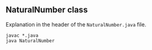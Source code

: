 ## NaturalNumber class

Explanation in the header of the `NaturalNumber.java` file.

```shell
javac *.java
java NaturalNumber
```
